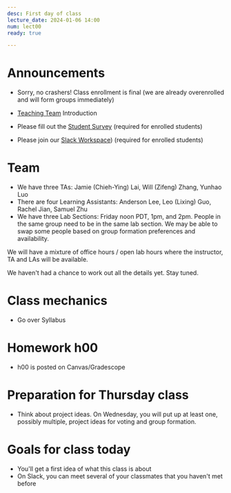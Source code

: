 ```yaml
---
desc: First day of class 
lecture_date: 2024-01-06 14:00
num: lect00
ready: true

---
```


# Announcements

* Sorry, no crashers! Class enrollment is final (we are already overenrolled and will form groups immediately)

* [Teaching Team](https://ucsb-cs148.github.io/w25/staff/) Introduction 
* Please fill out the [Student Survey](https://ucsbltsc.qualtrics.com/jfe/form/SV_0BdAlibkmzDO9dI) (required for enrolled students) 
* Please join our [Slack Workspace](https://join.slack.com/t/ucsb-cs148-w25/shared_invite/zt-2xh4a8io1-qjPBjt83coOfB7qGHOGUlQ)) (required for enrolled students)

# Team

* We have three TAs: Jamie (Chieh-Ying) Lai, Will (Zifeng) Zhang, Yunhao Luo 
* There are four Learning Assistants: Anderson Lee, Leo (Lixing) Guo, Rachel Jian, Samuel Zhu 
* We have three Lab Sections: Friday noon PDT, 1pm, and 2pm. People in the same group need to be in the same lab section. We may be able to swap some people based on group formation preferences and availability.  

We will have a mixture of office hours / open lab hours where the instructor, TA and LAs will be available.

We haven't had a chance to work out all the details yet.  Stay tuned.

# Class mechanics

* Go over Syllabus 
  

# Homework h00

* h00 is posted on Canvas/Gradescope

# Preparation for Thursday class

* Think about project ideas. On Wednesday, you will put up at least one, possibly multiple, project ideas for voting and group formation.

# Goals for class today

* You'll get a first idea of what this class is about
* On Slack, you can meet several of your classmates that you haven't met before






